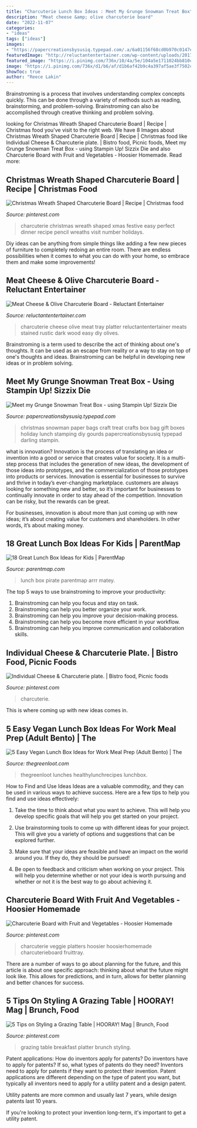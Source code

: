 ```yaml
---
title: "Charcuterie Lunch Box Ideas : Meet My Grunge Snowman Treat Box"
description: "Meat cheese &amp; olive charcuterie board"
date: "2022-11-07"
categories:
- "ideas"
tags: ["ideas"]
images:
- "https://papercreationsbysusiq.typepad.com/.a/6a01156f68cd0b970c0147e038ee90970b-600wi"
featuredImage: "http://reluctantentertainer.com/wp-content/uploads/2017/06/D1.jpg"
featured_image: "https://i.pinimg.com/736x/10/4a/5e/104a5e1711024bb810c7bb584363e0fd.jpg"
image: "https://i.pinimg.com/736x/d1/b6/af/d1b6af42b9c4a397af5ae3f7502ce3db.jpg"
ShowToc: true
author: "Reece Lakin"
---
```



Brainstroming is a process that involves understanding complex concepts quickly. This can be done through a variety of methods such as reading, brainstorming, and problem-solving. Brainstroming can also be accomplished through creative thinking and problem solving.

	

		
looking for Christmas Wreath Shaped Charcuterie Board | Recipe | Christmas food you've visit to the right web. We have 8 Images about Christmas Wreath Shaped Charcuterie Board | Recipe | Christmas food like Individual Cheese &amp; Charcuterie plate. | Bistro food, Picnic foods, Meet my Grunge Snowman Treat Box - using Stampin Up! Sizzix Die and also Charcuterie Board with Fruit and Vegetables - Hoosier Homemade. Read more:
		
    
## Christmas Wreath Shaped Charcuterie Board | Recipe | Christmas Food

<img loading=lazy src="https://i.pinimg.com/736x/10/4a/5e/104a5e1711024bb810c7bb584363e0fd.jpg" onerror="this.onerror=null;this.src='https://tse3.mm.bing.net/th?id=OIP.MaP1-KliaTvYgKfFYC1ErAHaLH&amp;pid=15.1';" alt="Christmas Wreath Shaped Charcuterie Board | Recipe | Christmas food">

_Source: pinterest.com_

>charcuterie christmas wreath shaped xmas festive easy perfect dinner recipe pencil wreaths visit number holidays. 

	

Diy ideas can be anything from simple things like adding a few new pieces of furniture to completely redoing an entire room. There are endless possibilities when it comes to what you can do with your home, so embrace them and make some improvements!

    
## Meat Cheese &amp; Olive Charcuterie Board - Reluctant Entertainer

<img loading=lazy src="http://reluctantentertainer.com/wp-content/uploads/2017/06/D1.jpg" onerror="this.onerror=null;this.src='https://tse1.mm.bing.net/th?id=OIP.w446WAocnCLwVbHxwHneegHaJ4&amp;pid=15.1';" alt="Meat Cheese &amp; Olive Charcuterie Board - Reluctant Entertainer">

_Source: reluctantentertainer.com_

>charcuterie cheese olive meat tray platter reluctantentertainer meats stained rustic dark wood easy diy olives. 

	

Brainstroming is a term used to describe the act of thinking about one's thoughts. It can be used as an escape from reality or a way to stay on top of one's thoughts and ideas. Brainstroming can be helpful in developing new ideas or in problem solving.

    
## Meet My Grunge Snowman Treat Box - Using Stampin Up! Sizzix Die

<img loading=lazy src="https://papercreationsbysusiq.typepad.com/.a/6a01156f68cd0b970c0147e038ee90970b-600wi" onerror="this.onerror=null;this.src='https://tse4.mm.bing.net/th?id=OIP.pKWLgluAQObXNGmFhh1UfgHaJ4&amp;pid=15.1';" alt="Meet my Grunge Snowman Treat Box - using Stampin Up! Sizzix Die">

_Source: papercreationsbysusiq.typepad.com_

>christmas snowman paper bags craft treat crafts box bag gift boxes holiday lunch stamping diy gourds papercreationsbysusiq typepad darling stampin. 

	

what is innovation?
Innovation is the process of translating an idea or invention into a good or service that creates value for society. It is a multi-step process that includes the generation of new ideas, the development of those ideas into prototypes, and the commercialization of those prototypes into products or services.
Innovation is essential for businesses to survive and thrive in today’s ever-changing marketplace. customers are always looking for something new and better, so it’s important for businesses to continually innovate in order to stay ahead of the competition. Innovation can be risky, but the rewards can be great.

For businesses, innovation is about more than just coming up with new ideas; it’s about creating value for customers and shareholders. In other words, it’s about making money.

    
## 18 Great Lunch Box Ideas For Kids | ParentMap

<img loading=lazy src="https://www.parentmap.com/sites/default/files/styles/1180x660_scaled_cropped/public/2017-08/20lunchbox_pager_1.jpg?itok=XVDcNwUD" onerror="this.onerror=null;this.src='https://tse3.mm.bing.net/th?id=OIP.CgW8SP5iETPicbWwRH-I5wHaEJ&amp;pid=15.1';" alt="18 Great Lunch Box Ideas for Kids | ParentMap">

_Source: parentmap.com_

>lunch box pirate parentmap arrr matey. 

	

The top 5 ways to use brainstroming to improve your productivity:
1. Brainstroming can help you focus and stay on task.
2. Brainstroming can help you better organize your work.
3. Brainstroming can help you improve your decision-making process.
4. Brainstroming can help you become more efficient in your workflow.
5. Brainstroming can help you improve communication and collaboration skills.

    
## Individual Cheese &amp; Charcuterie Plate. | Bistro Food, Picnic Foods

<img loading=lazy src="https://i.pinimg.com/736x/6a/4e/35/6a4e3522b0d28dd7f130e45af1da6ca7.jpg" onerror="this.onerror=null;this.src='https://tse3.mm.bing.net/th?id=OIP.dBU-T_8sHxlLCN_n7xvUWQHaJ3&amp;pid=15.1';" alt="Individual Cheese &amp; Charcuterie plate. | Bistro food, Picnic foods">

_Source: pinterest.com_

>charcuterie. 

	

This is where coming up with new ideas comes in.

    
## 5 Easy Vegan Lunch Box Ideas For Work Meal Prep (Adult Bento) | The

<img loading=lazy src="https://thegreenloot.com/wp-content/uploads/2019/02/easy-vegan-lunch-box-ideas-work-5-667x1024.jpg" onerror="this.onerror=null;this.src='https://tse3.mm.bing.net/th?id=OIP.iYMhsr4yjLACxOAzl6-d3QHaLX&amp;pid=15.1';" alt="5 Easy Vegan Lunch Box Ideas for Work Meal Prep (Adult Bento) | The">

_Source: thegreenloot.com_

>thegreenloot lunches healthylunchrecipes lunchbox. 

	

How to Find and Use Ideas
Ideas are a valuable commodity, and they can be used in various ways to achieve success. Here are a few tips to help you find and use ideas effectively:
1. Take the time to think about what you want to achieve. This will help you develop specific goals that will help you get started on your project.

2. Use brainstorming tools to come up with different ideas for your project. This will give you a variety of options and suggestions that can be explored further.

3. Make sure that your ideas are feasible and have an impact on the world around you. If they do, they should be pursued!

4. Be open to feedback and criticism when working on your project. This will help you determine whether or not your idea is worth pursuing and whether or not it is the best way to go about achieving it.

    
## Charcuterie Board With Fruit And Vegetables - Hoosier Homemade

<img loading=lazy src="https://i.pinimg.com/736x/d1/b6/af/d1b6af42b9c4a397af5ae3f7502ce3db.jpg" onerror="this.onerror=null;this.src='https://tse4.mm.bing.net/th?id=OIP.kUbV2qP__Q3tlILG7AXnsgHaLH&amp;pid=15.1';" alt="Charcuterie Board with Fruit and Vegetables - Hoosier Homemade">

_Source: pinterest.com_

>charcuterie veggie platters hoosier hoosierhomemade charcuterieboard fruittray. 

	

There are a number of ways to go about planning for the future, and this article is about one specific approach: thinking about what the future might look like. This allows for predictions, and in turn, allows for better planning and better chances for success.

    
## 5 Tips On Styling A Grazing Table | HOORAY! Mag | Brunch, Food

<img loading=lazy src="https://i.pinimg.com/736x/e6/66/83/e66683dacab192fa076cbd5911f6976e.jpg" onerror="this.onerror=null;this.src='https://tse3.mm.bing.net/th?id=OIP.rQj8motKBTvGFtQnT6ocmAHaLH&amp;pid=15.1';" alt="5 Tips on Styling a Grazing Table | HOORAY! Mag | Brunch, Food">

_Source: pinterest.com_

>grazing table breakfast platter brunch styling. 

	

Patent applications: How do inventors apply for patents?
Do inventors have to apply for patents? If so, what types of patents do they need?
Inventors need to apply for patents if they want to protect their invention. Patent applications are different depending on the type of patent you want, but typically all inventors need to apply for a utility patent and a design patent. 

 Utility patents are more common and usually last 7 years, while design patents last 10 years. 

If you're looking to protect your invention long-term, it's important to get a utility patent.

